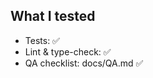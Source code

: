 ## What I tested

- Tests: ✅
- Lint & type-check: ✅
- QA checklist: docs/QA.md ✅

<!-- Add short summary of manual checks -->
